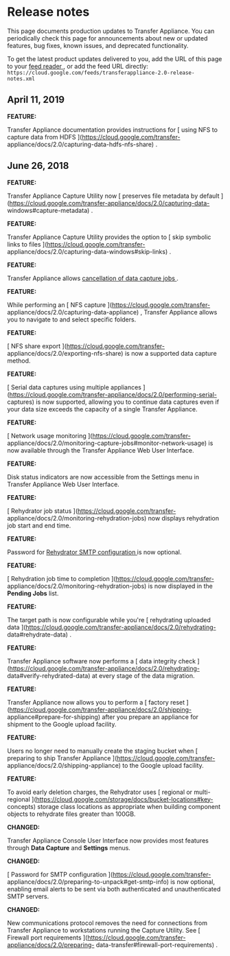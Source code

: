 #  Release notes

This page documents production updates to Transfer Appliance. You can
periodically check this page for announcements about new or updated features,
bug fixes, known issues, and deprecated functionality.

To get the latest product updates delivered to you, add the URL of this page
to your [ feed reader
](https://wikipedia.org/wiki/Comparison_of_feed_aggregators) , or add the feed
URL directly: ` https://cloud.google.com/feeds/transferappliance-2.0-release-
notes.xml `

##  April 11, 2019

**FEATURE:**

Transfer Appliance documentation provides instructions for [ using NFS to
capture data from HDFS ](https://cloud.google.com/transfer-
appliance/docs/2.0/capturing-data-hdfs-nfs-share) .

##  June 26, 2018

**FEATURE:**

Transfer Appliance Capture Utility now [ preserves file metadata by default
](https://cloud.google.com/transfer-appliance/docs/2.0/capturing-data-
windows#capture-metadata) .

**FEATURE:**

Transfer Appliance Capture Utility provides the option to [ skip symbolic
links to files ](https://cloud.google.com/transfer-
appliance/docs/2.0/capturing-data-windows#skip-links) .

**FEATURE:**

Transfer Appliance allows [ cancellation of data capture jobs
](https://cloud.google.com/transfer-appliance/docs/2.0/canceling-jobs) .

**FEATURE:**

While performing an [ NFS capture ](https://cloud.google.com/transfer-
appliance/docs/2.0/capturing-data-appliance) , Transfer Appliance allows you
to navigate to and select specific folders.

**FEATURE:**

[ NFS share export ](https://cloud.google.com/transfer-
appliance/docs/2.0/exporting-nfs-share) is now a supported data capture
method.

**FEATURE:**

[ Serial data captures using multiple appliances
](https://cloud.google.com/transfer-appliance/docs/2.0/performing-serial-
captures) is now supported, allowing you to continue data captures even if
your data size exceeds the capacity of a single Transfer Appliance.

**FEATURE:**

[ Network usage monitoring ](https://cloud.google.com/transfer-
appliance/docs/2.0/monitoring-capture-jobs#monitor-network-usage) is now
available through the Transfer Appliance Web User Interface.

**FEATURE:**

Disk status indicators are now accessible from the Settings menu in Transfer
Appliance Web User Interface.

**FEATURE:**

[ Rehydrator job status ](https://cloud.google.com/transfer-
appliance/docs/2.0/monitoring-rehydration-jobs) now displays rehydration job
start and end time.

**FEATURE:**

Password for [ Rehydrator SMTP configuration
](https://cloud.google.com/transfer-appliance/docs/2.0/launching-rehydrator)
is now optional.

**FEATURE:**

[ Rehydration job time to completion ](https://cloud.google.com/transfer-
appliance/docs/2.0/monitoring-rehydration-jobs) is now displayed in the
**Pending Jobs** list.

**FEATURE:**

The target path is now configurable while you're [ rehydrating uploaded data
](https://cloud.google.com/transfer-appliance/docs/2.0/rehydrating-
data#rehydrate-data) .

**FEATURE:**

Transfer Appliance software now performs a [ data integrity check
](https://cloud.google.com/transfer-appliance/docs/2.0/rehydrating-
data#verify-rehydrated-data) at every stage of the data migration.

**FEATURE:**

Transfer Appliance now allows you to perform a [ factory reset
](https://cloud.google.com/transfer-appliance/docs/2.0/shipping-
appliance#prepare-for-shipping) after you prepare an appliance for shipment to
the Google upload facility.

**FEATURE:**

Users no longer need to manually create the staging bucket when [ preparing to
ship Transfer Appliance ](https://cloud.google.com/transfer-
appliance/docs/2.0/shipping-appliance) to the Google upload facility.

**FEATURE:**

To avoid early deletion charges, the Rehydrator uses [ regional or multi-
regional ](https://cloud.google.com/storage/docs/bucket-locations#key-
concepts) storage class locations as appropriate when building component
objects to rehydrate files greater than 100GB.

**CHANGED:**

Transfer Appliance Console User Interface now provides most features through
**Data Capture** and **Settings** menus.

**CHANGED:**

[ Password for SMTP configuration ](https://cloud.google.com/transfer-
appliance/docs/2.0/preparing-to-unpack#get-smtp-info) is now optional,
enabling email alerts to be sent via both authenticated and unauthenticated
SMTP servers.

**CHANGED:**

New communications protocol removes the need for connections from Transfer
Appliance to workstations running the Capture Utility. See [ Firewall port
requirements ](https://cloud.google.com/transfer-appliance/docs/2.0/preparing-
data-transfer#firewall-port-requirements) .

